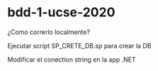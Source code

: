 # bdd-1-ucse-2020

¿Como correrlo localmente?

Ejecutar script SP_CRETE_DB.sp  para crear la DB

Modificar el conection string en la app .NET
